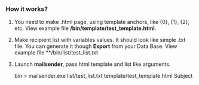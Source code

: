 ### How it works?

1. You need to make .html page, using template anchors, like {0}, {1}, {2}, etc. View example file **/bin/template/test_template.html**.
2. Make recipient list with variables values. It should look like simple .txt file. You can generate it though **Export** from your Data Base. View example file **/bin/list/test_list.txt
3. Launch **mailsender**, pass html template and list like arguments. 

    bin > mailsender.exe list/test_list.txt template/test_template.html Subject